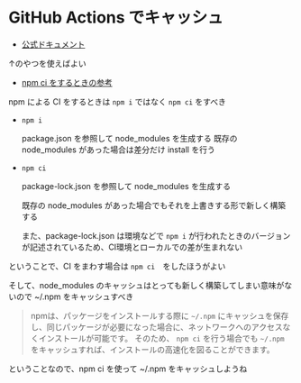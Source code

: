# GitHub Actions でキャッシュ



- [公式ドキュメント](https://github.com/actions/cache)



↑のやつを使えばよい



- [npm ci をするときの参考](https://dev.classmethod.jp/articles/cicd-npm-ci-cache/)



npm による CI をするときは `npm i` ではなく `npm ci` をすべき



- `npm i`

  package.json を参照して node_modules を生成する
  既存の node_modules があった場合は差分だけ install を行う

- `npm ci`

  package-lock.json を参照して node_modules を生成する

  既存の node_modules があった場合でもそれを上書きする形で新しく構築する

  また、package-lock.json は環境などで `npm i` が行われたときのバージョンが記述されているため、CI環境とローカルでの差が生まれない



ということで、CI をまわす場合は `npm ci`　をしたほうがよい



そして、node_modules のキャッシュはとっても新しく構築してしまい意味がないので ~/.npm をキャッシュすべき

> npmは、パッケージをインストールする際に `~/.npm` にキャッシュを保存し、同じパッケージが必要になった場合に、ネットワークへのアクセスなくインストールが可能です。
> そのため、 `npm ci` を行う場合でも `~/.npm` をキャッシュすれば、インストールの高速化を図ることができます。



ということなので、npm ci を使って ~/.npm をキャッシュしようね